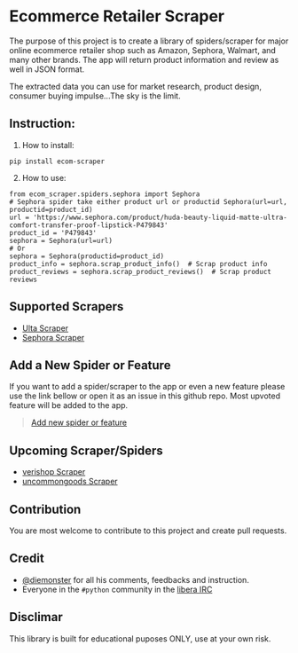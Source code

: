 # Ecommerce Retailer Scraper

The purpose of this project is to create a library of spiders/scraper for major online ecommerce retailer shop such as Amazon, Sephora, Walmart, and many other brands. The app will return product information and review as well in JSON format. 

The extracted data you can use for market research, product design, consumer buying impulse...The sky is the limit.

## Instruction:
1. How to install:
```angular2html
pip install ecom-scraper
```
2. How to use:
```angular2html
from ecom_scraper.spiders.sephora import Sephora
# Sephora spider take either product url or productid Sephora(url=url, productid=product_id)
url = 'https://www.sephora.com/product/huda-beauty-liquid-matte-ultra-comfort-transfer-proof-lipstick-P479843'
product_id = 'P479843'
sephora = Sephora(url=url)
# Or
sephora = Sephora(productid=product_id)
product_info = sephora.scrap_product_info()  # Scrap product info
product_reviews = sephora.scrap_product_reviews()  # Scrap product reviews
```
## Supported Scrapers


- [Ulta Scraper](https://www.ulta.com/)
- [Sephora Scraper](https://www.sephora.com/)


## Add a New Spider or Feature


If you want to add a spider/scraper to the app or even a new feature please use the link bellow or open it as an issue in this github repo. Most upvoted feature will be added to the app.

> [Add new spider or feature](https://vote.hnmedia.io/)


## Upcoming Scraper/Spiders


- [verishop Scraper](https://www.verishop.com/)
- [uncommongoods Scraper](https://www.uncommongoods.com/)


## Contribution


You are most welcome to contribute to this project and create pull requests.


## Credit


- [@diemonster](https://github.com/diemonster) for all his comments, feedbacks and instruction.
- Everyone in the `#python` community in the [libera IRC](https://libera.chat)

## Disclimar


This library is built for educational puposes ONLY, use at your own risk.


